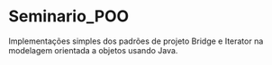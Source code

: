 # Seminario_POO
Implementações simples dos padrões de projeto Bridge e Iterator na modelagem orientada a objetos usando Java.
